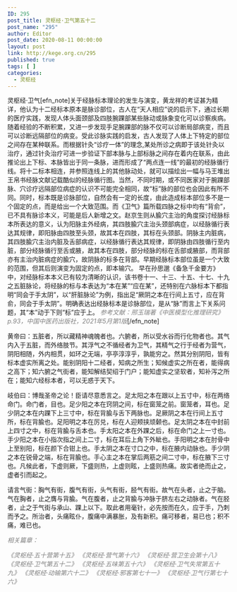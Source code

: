 ```yaml
---
ID: 295
post_title: 灵枢经·卫气第五十二
post_name: "295"
author: Editor
post_date: 2020-08-11 00:00:00
layout: post
link: http://kege.org.cn/295
published: true
tags: [ ]
categories:
  - 灵枢经
---
```

灵枢经·卫气[efn_note]关于经脉标本理论的发生与演变，黄龙祥的考证甚为精详，他认为十二经标本原本是脉诊部位，古人在“天人相应”说的启示下，通过长期的医疗实践，发现人体头面颈部及四肢腕踝部某些脉动或脉象变化可以诊察疾病。随着经验的不断积累，又进一步发现手足腕踝部的脉不仅可以诊断局部病变，而且可以诊断远隔部位的病变。受此诊脉实践的启发，古人发现了人体上下特定的部位之间存在某种联系。而根据针灸“诊疗一体”的理念,某处所诊之病即于该处针灸以治疗，通过针灸治疗可进一步验证下部本脉与上部标脉之间存在着内在联系，由此推论出上下标、本脉皆出于同一条脉，进而形成了“两点连一线”的最初的经脉循行线。将十二标本相连，并参照连线上的其他脉动处，就可以描绘出一幅与马王堆出王帛书经脉文献记载酷似的经脉循行图。当然，不同时期，或不同医家对于腕踝部脉、穴诊疗远隔部位病症的认识不可能完全相同，故“标”脉的部位也会因此有所不同。同时，标本既是诊脉部位，自然会有一定的长度，由此造成标本部位多不是一个固定的点，而是给出一个大致范围。而《卫气》篇所载四脉之标中均有“背俞”，已不具有脉诊本义，可能是后人新增之文。赵京生则从腧穴主治的角度探讨经脉标本所表达的意义，认为阳脉主外经病，其四肢腧穴主治头颈部病症，以经脉循行表达其规律，即阳脉由四肢至头颈，故其本在四肢，其标在头颈部。阴脉主内脏病，其四肢腧穴主治内脏及舌部病症，以经脉循行表达其规律，即阴脉由四肢循行至内脏，部分经脉循行至舌或腋，故其本在四肢，部分经脉的标在舌部或腋部，而背部亦有主治内脏病症的腧穴，故阴脉的标多在背部。早期经脉标本部位虽是一个大致的范围，但其后则演变为固定的点，即本输穴。
早在孙思邈《备急千金要方》中，对经脉标本本义已有较为清晰的认识，该书卷十一、十三、十五、十七、十九之五脏脉论，将经脉的标与本表达为“本在某”“应在某”，还特别在六脉标本下都指明“同会于手太阴”，以“肝脏脉论”为例，指出足“厥阴之本在行间上五寸，应在背俞，同会于手太阴”。明确表达出经脉标本是诊脉部位，是从“脉”而言上下关系问题，其“本”动于下则“标”应于上。
<em><span style="color: #808080;">参考文献：邢玉瑞著《中医模型化推理研究》p.93，中国中医药出版社，2021年5月第1版</span></em>[/efn_note]

黄帝曰：五脏者，所以藏精神魂魄者也。六腑者，所以受水谷而行化物者也。其气内入于五脏，而外络肢节。其浮气之不循经者为卫气，其精气之行于经者为营气，阴阳相随，外内相贯，如环之无端，亭亭淳淳乎，孰能穷之。然其分别阴阳，皆有标本虚实所离之处。能别阴阳十二经者，知病之所生；知候虚实之所在者，能得病之高下；知六腑之气街者，能知解结契绍于门户；能知虚实之坚软者，知补泻之所在；能知六经标本者，可以无惑于天下。

岐伯曰：博哉圣帝之论！臣请尽意悉言之。足太阳之本在跟以上五寸中，标在两络命门。命门者，目也。足少阳之本在窍阴之间，标在窗笼之前。窗笼者，耳也。足少阴之本在内踝下上三寸中，标在背腧与舌下两脉也。足厥阴之本在行间上五寸所，标在背腧也。足阳明之本在厉兑，标在人迎颊挟颃颡也。足太阴之本在中封前上四寸之中，标在背腧与舌本也。手太阳之本在外踝之后，标在命门之上一寸也。手少阳之本在小指次指之间上二寸，标在耳后上角下外眦也。手阳明之本在肘骨中上至别阳，标在颜下合钳上也。手太阴之本在寸口之中，标在腋内动脉也。手少阴之本在锐骨之端，标在背腧也。手心主之本在掌后两筋之间二寸中，标在腋下三寸也。凡候此者，下虚则厥，下盛则热，上虚则眩，上盛则热痛。故实者绝而止之，虚者引而起之。

请言气街：胸气有街，腹气有街，头气有街，胫气有街。故气在头者，止之于脑。气在胸者，止之膺与背腧。气在腹者，止之背腧与冲脉于脐左右之动脉者。气在胫者，止之于气街与承山、踝上以下。取此者用毫针，必先按而在久，应于手，乃刺而予之。所治者，头痛眩仆，腹痛中满暴胀，及有新积。痛可移者，易已也；积不痛，难已也。

<span style="color: #808080;"><em>相关篇章：</em></span>

<span style="color: #808080;"><em>《灵枢经·五十营第十五》</em></span>
<span style="color: #808080;"><em>《灵枢经·营气第十六》</em></span>
<span style="color: #808080;"><em>《灵枢经·营卫生会第十八》</em></span>
<span style="color: #808080;"><em>《灵枢经·卫气第五十二》</em></span>
<span style="color: #808080;"><em>《灵枢经·五味第五十六》</em></span>
<span style="color: #808080;"><em>《灵枢经·卫气失常第五十九》</em></span>
<span style="color: #808080;"><em>《灵枢经·动输第六十二》</em></span>
<span style="color: #808080;"><em>《灵枢经·邪客第七十一》</em></span>
<span style="color: #808080;"><em>《灵枢经·卫气行第七十六》</em></span>